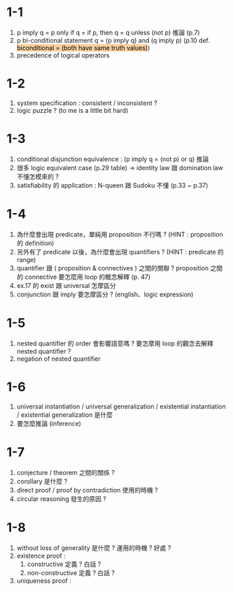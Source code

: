 # 1-1
1. p imply q = p only if q = if p, then q = q unless (not p) 推論 (p.7)
2. p bi-conditional statement q = (p imply q) and (q imply p) (p.10 def. <mark style="background: #FFB86CA6;">biconditional = (both have same truth values)</mark>)
3. precedence of logical operators
# 1-2
1. system specification : consistent / inconsistent ?
2. logic puzzle ? (to me is a little bit hard)
# 1-3
1. conditional disjunction equivalence : (p imply q = (not p) or q) 推論
2. 很多 logic equivalent case (p.29 table) -> identity law 跟 domination law 不懂怎模來的 ?
3. satisfiability 的 application :  N-queen 跟 Sudoku 不懂 (p.33 ~ p.37)
# 1-4
1. 為什麼會出現 predicate，單純用 proposition 不行嗎 ? (HINT : proposition 的 definition)
2. 另外有了 predicate 以後，為什麼會出現 quantifiers ? (HINT : predicate 的 range)
3. quantifier 跟 ( proposition & connectives ) 之間的關聯 ? proposition 之間的 connective 要怎麼用 loop 的概念解釋 (p. 47) 
4. ex.17 的 exist 跟 universal 怎摩區分
5. conjunction 跟 imply 要怎摩區分 ? (english、logic expression)
# 1-5
1. nested quantifier 的 order 會影響語意嗎 ? 要怎摩用 loop 的觀念去解釋 nested quantifier ?
2. negation of nested quantifier
# 1-6
1. universal instantiation / universal generalization / existential instantiation / existential generalization 是什麼
2. 要怎麼推論 (inference)
# 1-7
1. conjecture / theorem 之間的關係 ? 
2. corollary 是什麼 ? 
3. direct proof / proof by contradiction 使用的時機 ?
4. circular reasoning 發生的原因 ?
# 1-8
1. without loss of generality 是什麼 ? 運用的時機 ? 好處 ?
2. existence proof : 
	1. constructive 定義 ? 白話 ?
	2. non-constructive 定義 ? 白話 ?
3. uniqueness proof :